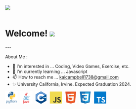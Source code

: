 <div id="header" align="left">
  <img src="https://media.giphy.com/media/0lfqHNZwWM1hOvJ9CX/giphy.gif" width="400"/>
</div>
<img src="https://komarev.com/ghpvc/?username=kaicampbell1738&style=flat-square&color=blue" allign="center" alt=""/>
<h1>
  Welcome!
  <img src="https://media.giphy.com/media/m0dmKBkncVETJv2h0S/giphy.gif" width="30px"/>
</h1>
---

About Me :
- 👀 I’m interested in ... Coding, Video Games, Exercise, etc.
- 🌱 I’m currently learning ... Javascript
- 📫 How to reach me ... kaicampbell1738@gmail.com
- ✨ University California, Irvine. Expected Graduation 2024.

<div>
  <img src="https://github.com/devicons/devicon/blob/master/icons/python/python-original-wordmark.svg" title="Python" alt="Python" width="40" height="40"/>&nbsp;
  <img src="https://github.com/devicons/devicon/blob/master/icons/java/java-original-wordmark.svg" title="Java" alt="Java" width="40" height="40"/>&nbsp;
  <img src="https://github.com/devicons/devicon/blob/master/icons/cplusplus/cplusplus-original.svg" title="Cplusplus" alt="Cplusplus" width="40" height="40"/>&nbsp;
  <img src="https://github.com/devicons/devicon/blob/master/icons/javascript/javascript-original.svg" title="Javascript" alt="Javascript" width="40" height="40"/>&nbsp;
  <img src="https://github.com/devicons/devicon/blob/master/icons/html5/html5-original.svg" title="Html5" alt="Html5" width="40" height="40"/>&nbsp;
  <img src="https://github.com/devicons/devicon/blob/master/icons/css3/css3-original.svg" title="Css3" alt="Css3" width="40" height="40"/>&nbsp;
  <img src="https://github.com/devicons/devicon/blob/master/icons/typescript/typescript-original.svg" title="Css3" alt="Css3" width="40" height="40"/>&nbsp;
</div>
